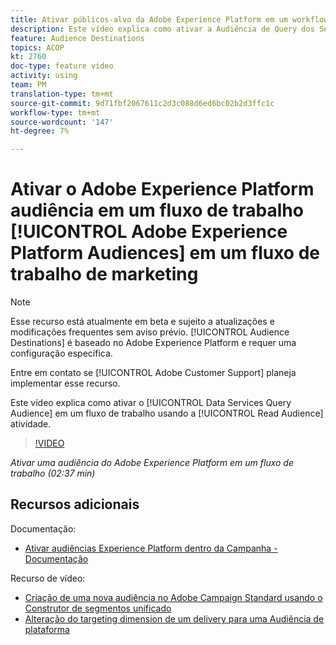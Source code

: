 ```yaml
---
title: Ativar públicos-alvo da Adobe Experience Platform em um workflow
description: Este vídeo explica como ativar a Audiência de Query dos Serviços de Dados em um fluxo de trabalho usando a atividade ‘Ler audiência’.
feature: Audience Destinations
topics: ACOP
kt: 2760
doc-type: feature video
activity: using
team: PM
translation-type: tm+mt
source-git-commit: 9d71fbf2067611c2d3c088d6ed6bc02b2d3ffc1c
workflow-type: tm+mt
source-wordcount: '147'
ht-degree: 7%

---
```



# Ativar o Adobe Experience Platform audiência em um fluxo de trabalho [!UICONTROL Adobe Experience Platform Audiences] em um fluxo de trabalho de marketing

>[!NOTE]
>
>Esse recurso está atualmente em beta e sujeito a atualizações e modificações frequentes sem aviso prévio. [!UICONTROL Audience Destinations] é baseado no Adobe Experience Platform e requer uma configuração específica.
>
>Entre em contato se [!UICONTROL Adobe Customer Support] planeja implementar esse recurso.

Este vídeo explica como ativar o [!UICONTROL Data Services Query Audience] em um fluxo de trabalho usando a [!UICONTROL Read Audience] atividade.

>[!VIDEO](https://video.tv.adobe.com/v/27647?quality=12)

*Ativar uma audiência do Adobe Experience Platform em um fluxo de trabalho (02:37 min)*

## Recursos adicionais

Documentação:

* [Ativar audiências Experience Platform dentro da Campanha - Documentação](https://docs.adobe.com/content/help/en/campaign-standard/using/profiles-and-audiences/working-with-adobe-experience-platform/aep-about-audience-destinations-service.html)

Recurso de vídeo:

* [Criação de uma nova audiência no Adobe Campaign Standard usando o Construtor de segmentos unificado](/help/profiles-and-audiences/audience-destinations/creating-audiences-using-segment-builder.md)
* [Alteração do targeting dimension de um delivery para uma Audiência de plataforma](/help/profiles-and-audiences/audience-destinations/changing-targeting-dimension.md)

